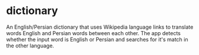 dictionary
==========

An English/Persian dictionary that uses Wikipedia language links to translate words English and Persian words between each other.  The app detects whether the input word is English or Persian and searches for it's match in the other language.

